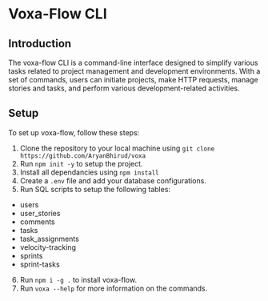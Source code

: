 # Voxa-Flow CLI

## Introduction
The voxa-flow CLI is a command-line interface designed to simplify various tasks related to project management and development environments. With a set of commands, users can initiate projects, make HTTP requests, manage stories and tasks, and perform various development-related activities.


## Setup

To set up voxa-flow, follow these steps:

1. Clone the repository to your local machine using `git clone https://github.com/AryanBhirud/voxa`
2. Run `npm init -y` to setup the project.
3. Install all dependancies using `npm install`
4. Create a `.env` file and add your database configurations.
5. Run SQL scripts to setup the following tables:
 * users
 * user_stories
 * comments
 * tasks
 * task_assignments
 * velocity-tracking
 * sprints
 * sprint-tasks
6. Run `npm i -g .` to install voxa-flow.
7. Run `voxa --help` for more information on the commands.



